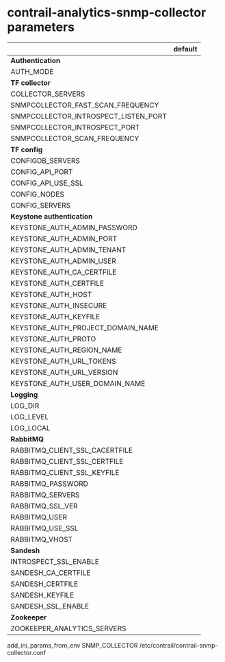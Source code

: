 # contrail-analytics-snmp-collector parameters

| | default |
|---|---|
| **Authentication** | |
| AUTH_MODE | |
| **TF collector** | |
| COLLECTOR_SERVERS | |
| SNMPCOLLECTOR_FAST_SCAN_FREQUENCY | |
| SNMPCOLLECTOR_INTROSPECT_LISTEN_PORT | |
| SNMPCOLLECTOR_INTROSPECT_PORT | |
| SNMPCOLLECTOR_SCAN_FREQUENCY | |
| **TF config** | |
| CONFIGDB_SERVERS | |
| CONFIG_API_PORT | |
| CONFIG_API_USE_SSL | |
| CONFIG_NODES | |
| CONFIG_SERVERS | |
| **Keystone authentication** | |
| KEYSTONE_AUTH_ADMIN_PASSWORD | |
| KEYSTONE_AUTH_ADMIN_PORT | |
| KEYSTONE_AUTH_ADMIN_TENANT | |
| KEYSTONE_AUTH_ADMIN_USER | |
| KEYSTONE_AUTH_CA_CERTFILE | |
| KEYSTONE_AUTH_CERTFILE | |
| KEYSTONE_AUTH_HOST | |
| KEYSTONE_AUTH_INSECURE | |
| KEYSTONE_AUTH_KEYFILE | |
| KEYSTONE_AUTH_PROJECT_DOMAIN_NAME | |
| KEYSTONE_AUTH_PROTO | |
| KEYSTONE_AUTH_REGION_NAME | |
| KEYSTONE_AUTH_URL_TOKENS | |
| KEYSTONE_AUTH_URL_VERSION | |
| KEYSTONE_AUTH_USER_DOMAIN_NAME | |
| **Logging** | |
| LOG_DIR | |
| LOG_LEVEL | |
| LOG_LOCAL | |
| **RabbitMQ** | |
| RABBITMQ_CLIENT_SSL_CACERTFILE | |
| RABBITMQ_CLIENT_SSL_CERTFILE | |
| RABBITMQ_CLIENT_SSL_KEYFILE | |
| RABBITMQ_PASSWORD | |
| RABBITMQ_SERVERS | |
| RABBITMQ_SSL_VER | |
| RABBITMQ_USER | |
| RABBITMQ_USE_SSL | |
| RABBITMQ_VHOST | |
| **Sandesh** | |
| INTROSPECT_SSL_ENABLE | |
| SANDESH_CA_CERTFILE | |
| SANDESH_CERTFILE | |
| SANDESH_KEYFILE | |
| SANDESH_SSL_ENABLE | |
| **Zookeeper** | |
| ZOOKEEPER_ANALYTICS_SERVERS | |

add_ini_params_from_env SNMP_COLLECTOR /etc/contrail/contrail-snmp-collector.conf
